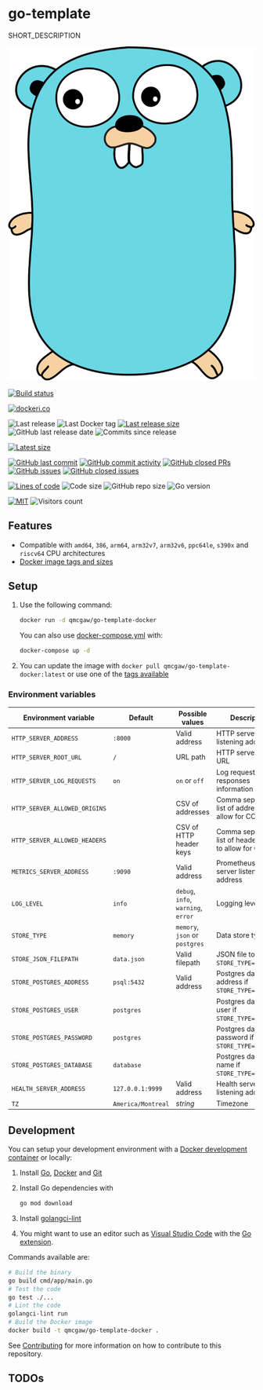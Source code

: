 # go-template

SHORT_DESCRIPTION

![Title](https://raw.githubusercontent.com/qdm12/go-template/main/title.svg)

[![Build status](https://github.com/qdm12/go-template/actions/workflows/ci.yml/badge.svg)](https://github.com/qdm12/go-template/actions/workflows/ci.yml)

[![dockeri.co](https://dockeri.co/image/qmcgaw/go-template-docker)](https://hub.docker.com/r/qmcgaw/go-template-docker)

![Last release](https://img.shields.io/github/release/qdm12/go-template?label=Last%20release)
![Last Docker tag](https://img.shields.io/docker/v/qmcgaw/go-template-docker?sort=semver&label=Last%20Docker%20tag)
[![Last release size](https://img.shields.io/docker/image-size/qmcgaw/go-template-docker?sort=semver&label=Last%20released%20image)](https://hub.docker.com/r/qmcgaw/go-template-docker/tags?page=1&ordering=last_updated)
![GitHub last release date](https://img.shields.io/github/release-date/qdm12/go-template?label=Last%20release%20date)
![Commits since release](https://img.shields.io/github/commits-since/qdm12/go-template/latest?sort=semver)

[![Latest size](https://img.shields.io/docker/image-size/qmcgaw/go-template-docker/latest?label=Latest%20image)](https://hub.docker.com/r/qmcgaw/go-template-docker/tags)

[![GitHub last commit](https://img.shields.io/github/last-commit/qdm12/go-template.svg)](https://github.com/qdm12/go-template/commits/main)
[![GitHub commit activity](https://img.shields.io/github/commit-activity/y/qdm12/go-template.svg)](https://github.com/qdm12/go-template/graphs/contributors)
[![GitHub closed PRs](https://img.shields.io/github/issues-pr-closed/qdm12/go-template.svg)](https://github.com/qdm12/go-template/pulls?q=is%3Apr+is%3Aclosed)
[![GitHub issues](https://img.shields.io/github/issues/qdm12/go-template.svg)](https://github.com/qdm12/go-template/issues)
[![GitHub closed issues](https://img.shields.io/github/issues-closed/qdm12/go-template.svg)](https://github.com/qdm12/go-template/issues?q=is%3Aissue+is%3Aclosed)

[![Lines of code](https://img.shields.io/tokei/lines/github/qdm12/go-template)](https://github.com/qdm12/go-template)
![Code size](https://img.shields.io/github/languages/code-size/qdm12/go-template)
![GitHub repo size](https://img.shields.io/github/repo-size/qdm12/go-template)
![Go version](https://img.shields.io/github/go-mod/go-version/qdm12/go-template)

[![MIT](https://img.shields.io/github/license/qdm12/go-template)](https://github.com/qdm12/go-template/main/LICENSE)
![Visitors count](https://visitor-badge.laobi.icu/badge?page_id=go-template.readme)

## Features

- Compatible with `amd64`, `386`, `arm64`, `arm32v7`, `arm32v6`, `ppc64le`, `s390x` and `riscv64` CPU architectures
- [Docker image tags and sizes](https://hub.docker.com/r/qmcgaw/go-template-docker/tags)

## Setup

1. Use the following command:

    ```sh
    docker run -d qmcgaw/go-template-docker
    ```

    You can also use [docker-compose.yml](https://github.com/qdm12/go-template/blob/main/docker-compose.yml) with:

    ```sh
    docker-compose up -d
    ```

1. You can update the image with `docker pull qmcgaw/go-template-docker:latest` or use one of the [tags available](https://hub.docker.com/r/qmcgaw/go-template-docker/tags)

### Environment variables

| Environment variable | Default | Possible values | Description |
| --- | --- | --- | --- |
| `HTTP_SERVER_ADDRESS` | `:8000` | Valid address | HTTP server listening address |
| `HTTP_SERVER_ROOT_URL` | `/` | URL path | HTTP server root URL |
| `HTTP_SERVER_LOG_REQUESTS` | `on` | `on` or `off` | Log requests and responses information |
| `HTTP_SERVER_ALLOWED_ORIGINS` | | CSV of addresses | Comma separated list of addresses to allow for CORS |
| `HTTP_SERVER_ALLOWED_HEADERS` | | CSV of HTTP header keys | Comma separated list of header keys to allow for CORS |
| `METRICS_SERVER_ADDRESS` | `:9090` | Valid address | Prometheus HTTP server listening address |
| `LOG_LEVEL` | `info` | `debug`, `info`, `warning`, `error` | Logging level |
| `STORE_TYPE` | `memory` | `memory`, `json` or `postgres` | Data store type |
| `STORE_JSON_FILEPATH` | `data.json` | Valid filepath | JSON file to use if `STORE_TYPE=json` |
| `STORE_POSTGRES_ADDRESS` | `psql:5432` | Valid address | Postgres database address if `STORE_TYPE=postgres` |
| `STORE_POSTGRES_USER` | `postgres` | | Postgres database user if `STORE_TYPE=postgres` |
| `STORE_POSTGRES_PASSWORD` | `postgres` | | Postgres database password if `STORE_TYPE=postgres` |
| `STORE_POSTGRES_DATABASE` | `database` | | Postgres database name if `STORE_TYPE=postgres` |
| `HEALTH_SERVER_ADDRESS` | `127.0.0.1:9999` | Valid address | Health server listening address |
| `TZ` | `America/Montreal` | *string* | Timezone |

## Development

You can setup your development environment with a [Docker development container](.devcontainer) or locally:

1. Install [Go](https://golang.org/dl/), [Docker](https://www.docker.com/products/docker-desktop) and [Git](https://git-scm.com/downloads)
1. Install Go dependencies with

    ```sh
    go mod download
    ```

1. Install [golangci-lint](https://github.com/golangci/golangci-lint#install)
1. You might want to use an editor such as [Visual Studio Code](https://code.visualstudio.com/download) with the [Go extension](https://code.visualstudio.com/docs/languages/go).

Commands available are:

```sh
# Build the binary
go build cmd/app/main.go
# Test the code
go test ./...
# Lint the code
golangci-lint run
# Build the Docker image
docker build -t qmcgaw/go-template-docker .
```

See [Contributing](https://github.com/qdm12/go-template/main/.github/CONTRIBUTING.md) for more information on how to contribute to this repository.

## TODOs
